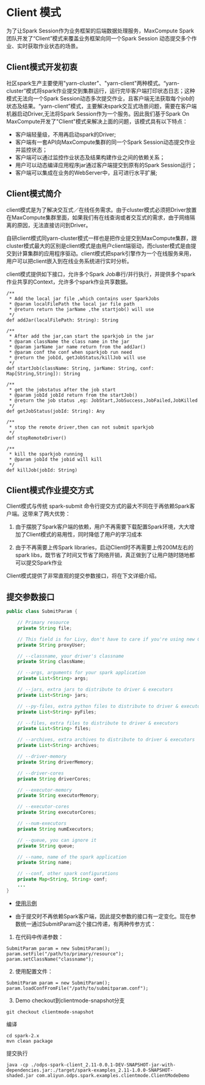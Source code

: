 # Client 模式
为了让Spark Session作为业务框架的后端数据处理服务，MaxCompute Spark 团队开发了“Client”模式来覆盖业务框架向同一个Spark Session 动态提交多个作业、实时获取作业状态的场景。

<a name="5gUvs"></a>
## Client模式开发初衷
社区spark生产主要使用"yarn-cluster"、"yarn-client"两种模式。“yarn-cluster”模式将spark作业提交到集群运行，运行完毕客户端打印状态日志；这种模式无法向一个Spark
Session动态多次提交作业，且客户端无法获取每个job的状态及结果。“yarn-client”模式，主要解决spark交互式场景问题，需要在客户端机器启动Driver,无法将Spark
 Session作为一个服务。因此我们基于Spark On MaxCompute开发了"Client"模式来解决上面的问题，该模式具有以下特点：

- 客户端轻量级，不用再启动spark的Driver;
- 客户端有一套API向MaxCompute集群的同一个Spark Session动态提交作业并监控状态；
- 客户端可以通过监控作业状态及结果构建作业之间的依赖关系；
- 用户可以动态编译应用程序jar通过客户端提交到原有的Spark Session运行；
- 客户端可以集成在业务的WebServer中，且可进行水平扩展;

<a name="tHDW4"></a>
## Client模式简介
client模式是为了解决交互式／在线任务需求。由于cluster模式必须把Driver放置在MaxCompute集群里面，如果我们有在线查询或者交互式的需求，由于网络隔离的原因，无法直接访问到Driver。

自研client模式同yarn-cluster模式一样也是把作业提交到MaxCompute集群，跟cluster模式最大的区别是client模式是由用户client端驱动，而cluster模式是由提交到计算集群的应用程序驱动。client模式把spark引擎作为一个在线服务来用，用户可以把client嵌入到在线业务系统进行实时分析。

client模式提供如下接口，允许多个Spark Job串行/并行执行，并提供多个spark作业共享的Context，允许多个spark作业共享数据。
```
/**
 * Add the local jar file ,which contains user SparkJobs
 * @param localFilePath the local jar file path
 * @return return the jarName ,the startjob() will use
 */
def addJar(localFilePath: String): String

/**
 * After add the jar,can start the sparkjob in the jar
 * @param className the class name in the jar
 * @param jarName jar name return from the addJar()
 * @param conf the conf when sparkjob run need
 * @return the jobId, getJobStatus/killJob will use
 */
def startJob(className: String, jarName: String, conf: Map[String,String]): String

/**
 * get the jobstatus after the job start
 * @param jobId jobId return from the startJob()
 * @return the job status ,eg: JobStart,JobSuccess,JobFailed,JobKilled
 */
def getJobStatus(jobId: String): Any

/**
 * stop the remote driver,then can not submit sparkjob
 */
def stopRemoteDriver()

/**
 * kill the sparkjob running
 * @param jobId the jobid will kill
 */
def killJob(jobId: String)
```


<a name="zz4goa"></a>
## Client模式作业提交方式
Client模式与传统 spark-submit 命令行提交方式的最大不同在于再依赖Spark客户端。这带来了两大优势：

1. 由于摆脱了Spark客户端的依赖，用户不再需要下载配置Spark环境，大大增加了Client模式的易用性，同时降低了用户的学习成本

2. 由于不再需要上传Spark libraries，启动Client时不再需要上传200M左右的spark libs，既节省了时间又节省了网络开销，真正做到了让用户随时随地都可以提交Spark作业


Client模式提供了非常直观的提交参数接口，将在下文详细介绍。

<a name="lg4goi"></a>
## [](#lg4goi)提交参数接口
```java
public class SubmitParam {

    // Primary resource
    private String file;

    // This field is for Livy, don't have to care if you're using new Client Mode
    private String proxyUser;

    // --classname, your driver's classname
    private String className;

    // --args, arguments for your spark application
    private List<String> args;

    // --jars, extra jars to distribute to driver & executors
    private List<String> jars;

    // --py-files, extra python files to distribute to driver & executors
    private List<String> pyFiles;

    // --files, extra files to distribute to driver & executors
    private List<String> files;

    // --archives, extra archives to distribute to driver & executors
    private List<String> archives;

    // --driver-memory
    private String driverMemory;

    // --driver-cores
    private String driverCores;

    // --executor-memory
    private String executorMemory;

    // --executor-cores
    private String executorCores;

    // --num-executors
    private String numExecutors;

    // --queue, you can ignore it
    private String queue;

    // --name, name of the spark application
    private String name;

    // --conf, other spark configurations
    private Map<String, String> conf;
    ...
}
```
* [使用示例](https://github.com/aliyun/MaxCompute-Spark/blob/clientmode-snapshot/spark-2.x/src/main/scala/com/aliyun/odps/spark/examples/clientmode/ClientModeDemo.scala)

* 由于提交时不再依赖Spark客户端，因此提交参数的接口有一定变化。现在参数统一通过SubmitParam这个接口传递，有两种传参方式：

1. 在代码中传递参数：

```
SubmitParam param = new SubmitParam();
param.setFile("/path/to/primary/resource");
param.setClassName("classname");
```

2. 使用配置文件：

```
SubmitParam param = new SubmitParam();
param.loadConfFromFile("/path/to/submitparam.conf");
```
3. Demo
checkout到clientmode-snapshot分支
```
git checkout clientmode-snapshot
```
编译
```
cd spark-2.x
mvn clean package
```
提交执行
```
java -cp ./odps-spark-client_2.11-0.0.1-DEV-SNAPSHOT-jar-with-dependencies.jar:./target/spark-examples_2.11-1.0.0-SNAPSHOT-shaded.jar com.aliyun.odps.spark.examples.clientmode.ClientModeDemo
```